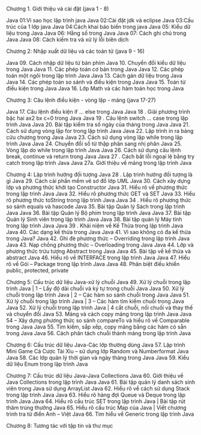 Chương 1. Giới thiệu và cài đặt (java 1 - 8)

Java 01:Vì sao học lập trình java
Java 02:Cài đặt jdk và eclipse
Java 03:Cấu trúc của 1 lớp java
Java 04:Cách khai báo biến trong java
Java 05: Kiểu dữ liệu trong Java
Java 06: Hằng số trong Java
Java 07: Cách ghi chú trong Java
Java 08: Cách kiếm tra và xử lý lỗi biên dịch

Chương 2: Nhập xuất dữ liệu và các toán tử (java 9 - 16)

Java 09. Cách nhập dữ liệu từ bàn phím
Java 10. Chuyển đổi kiểu dữ liệu trong Java
Java 11. Các phép toán cơ bản trong Java
Java 12. Các phép toán một ngôi trong lập trình Java
Java 13. Cách gán dữ liệu trong Java
Java 14. Các phép toán so sánh và điều kiện trong Java
Java 15. Toán tử điều kiện trong Java
Java 16. Lớp Math và các hàm toán học trong Java

Chương 3: Câu lệnh điều kiện - vòng lặp - mảng (java 17-27)

Java 17. Câu lệnh điều kiện if … else trong Java
Java 18 . Giải phương trình bậc hai ax2 bx c=0 trong Java
Java 19 . Câu lệnh switch … case trong lập trình Java
Java 20. Bài tập kiểm tra số ngày của tháng trong Java
Java 21. Cách sử dụng vòng lặp for trong lập trình Java
Java 22. Lặp trình in ra bảng cửu chương trong Java
Java 23. Cách sử dụng vòng lặp while trong lập trình Java
Java 24. Chuyển đổi số từ thập phân sang nhị phân
Java 25. Vòng lặp do while trong lặp trình Java
Java 26. Cách sử dụng câu lệnh break, continue và return trong Java
Java 27 . Cách bắt lỗi ngoại lệ bằng try catch trong lập trình Java
Java 27a. Giới thiệu về mảng trong lập trình Java

Chương 4: Lập trình hướng đối tượng 
Java 28 . Lập trình hướng đối tượng là gì
Java 29. Cách cài phần mềm vẽ sơ đồ lớp UML
Java 30. Cách xây dựng lớp và phương thức khởi tạo Constructor
Java 31. Hiểu rõ về phương thức trong lập trình Java
Java 32. Hiểu rõ phương thức GET và SET
Java 33. Hiểu rõ phương thức toString trong lập trình Java
Java 34 . Hiểu rõ phương thức so sánh equals và hascode
Java 35. Bài tập Quản lý Sách trong lập trình Java
Java 36. Bài tập Quản lý Bộ phim trong lập trình Java
Java 37. Bài tập Quản lý Sinh viên trong lập trình Java
Java 38. Bài tập quản lý Máy tính trong lập trình Java
Java 39 . Khái niệm về Kế Thừa trong lập trình Java
Java 40. Các dạng kế thừa trong Java
Java 41. Vì sao không có đa kế thừa trong Java?
Java 42. Ghi đè phương thức – Overriding trong lập trình Java
Java 43. Nạp chồng phương thức – Overloading trong Java
Java 44. Lớp và phương thức trừu tượng Abstract trong Java
Java 45. Bài tập về kế thừa và abstract
Java 46. Hiểu rõ về INTERFACE trong lập trình Java
Java 47. Hiểu rõ về Gói – Package trong lập trình Java
Java 48. Phân biệt điều khiển public, protected, private

Chương 5: Cấu trúc dữ liệu Java-xử lý chuỗi
Java 49. Xử lý chuỗi trong lập trình Java | 1 – Lấy độ dài chuỗi và ký tự trong chuỗi Java
Java 50. Xử lý chuỗi trong lập trình Java | 2 – Các hàm so sánh chuỗi trong Java
Java 51. Xử lý chuỗi trong lập trình Java | 3 – Các hàm tìm kiếm chuỗi trong Java
Java 52. Xử lý chuỗi trong lập trình Java | 4 cắt chuỗi, nối chuối và thay thế và chuyển đổi
Java 53. Mảng và cách copy mảng trong lập trình Java
Java 54 – Xây dựng phương thức so sánh compareTo và hiểu rõ về Comparable trong Java
Java 55. Tìm kiếm, sắp xếp, copy mảng bằng các hàm có sẵn trong Java
Java 56. Cách phân tách chuỗi thành mảng trong lập trình Java

Chương 6: Cấu trúc dữ liệu Java-Các lớp thường dùng
Java 57. Lập trình Mini Game Cá Cược Tài Xỉu – sử dụng lớp Random và Numberformat Java
Java 58. Các lớp quản lý thời gian và ngày tháng trong Java
Java 59. Kiểu dữ liệu Enum trong lập trình Java

Chương 7: Cấu trúc dữ liệu Java-Java Collections
Java 60. Giới thiệu về Java Collections trong lập trình Java
Java 61. Bài tập quản lý danh sách sinh viên trong Java sử dụng ArrayList
Java 62. Hiểu rõ về cách sử dụng Stack trong lập trình Java
Java 63. Hiểu rõ hàng đợi Queue và Deque trong lập trình Java
Java 64. Hiểu rõ cấu trúc SET trong lập trình Java | Bài tập rút thăm trúng thưởng
Java 65. Hiểu rõ cấu trúc Map của Java | Viết chương trình tra từ điển Anh – Việt
Java 66. Tìm hiểu về Generic trong lập trình Java

Chương 8: Tương tác với tập tin và thư mục





